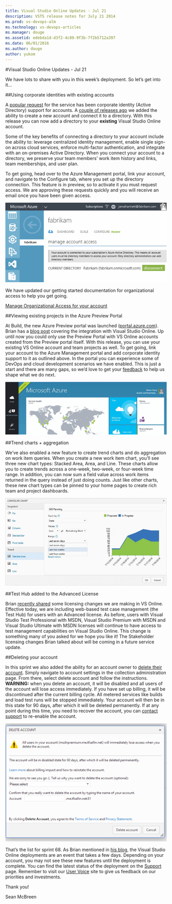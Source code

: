 ```yaml
---
title: Visual Studio Online Updates - Jul 21
description: VSTS release notes for July 21 2014
ms.prod: vs-devops-alm
ms.technology: vs-devops-articles
ms.manager: douge
ms.assetid: edebda1d-d3f2-4c89-9f3b-7f2b5712a397
ms.date: 06/01/2016
ms.author: douge
author: yukom
---
```


#Visual Studio Online Updates - Jul 21

We have lots to share with you in this week’s deployment. So let’s get into it…

##Using corporate identities with existing accounts

A [popular request](http://visualstudio.uservoice.com/forums/121579-visual-studio/suggestions/2605763-adfs-federated-authentication-for-visual-studio-on) for the service has been corporate identity (Active Directory) support for accounts. A [couple of releases ago](may-20-team-services.md) we added the ability to create a new account and connect it to a directory. With this release you can now add a directory to your **existing** Visual Studio Online account.

Some of the key benefits of connecting a directory to your account include the ability to: leverage centralized identity management, enable single sign-on across cloud services, enforce multi-factor authentication, and integrate with an on-premises Active Directory. When you connect your account to a directory, we preserve your team members’ work item history and links, team memberships, and user plan.

To get going, head over to the Azure Management portal, link your account, and navigate to the Configure tab, where you set up the directory connection. This feature is in preview, so to activate it you must request access. We are approving these requests quickly and you will receive an email once you have been given access.

![Your account is connected to your directory](_img/7_21_01.png)

We have updated our getting started documentation for organizational access to help you get going.

[Manage Organizational Access for your account](https://www.visualstudio.com/get-started/manage-organization-access-for-your-account-vs)

##Viewing existing projects in the Azure Preview Portal

At Build, the new Azure Preview portal was launched ([portal.azure.com](http://portal.azure.com/)). Brian has a [blog post](http://blogs.msdn.com/b/bharry/archive/2014/04/03/visual-studio-online-integration-in-the-azure-portal.aspx) covering the integration with Visual Studio Online. Up until now you could only use the Preview Portal with VS Online accounts created from the Preview portal itself. With this release, you can use your existing VS Online account and team projects as well. To get going, link your account to the Azure Management portal and add corporate identity support to it as outlined above. In the portal you can experience some of DevOps and cloud development scenarios we have enabled. This is just a start and there are many gaps, so we’d love to get your [feedback](http://feedback.azure.com/forums/223579-windows-azure-portal-preview) to help us shape what we do next.

![Viewing existing projects in the Azure Preview Portal](_img/7_21_02.png)

##Trend charts + aggregation

We’ve also enabled a new feature to create trend charts and do aggregation on work item queries. When you create a new work item chart, you’ll see three new chart types: Stacked Area, Area, and Line. These charts allow you to create trends across a one-week, two-week, or four-week time range. In addition, you can now sum a field value across work items returned in the query instead of just doing counts. Just like other charts, these new chart types can be pinned to your home pages to create rich team and project dashboards.

![create trends across a one-week, two-week, or four-week time range](_img/7_21_03.png)

##Test Hub added to the Advanced License

Brian [recently shared](http://blogs.msdn.com/b/bharry/archive/2014/07/09/upcoming-vs-online-licensing-changes.aspx) some licensing changes we are making in VS Online. Effective today, we are including web-based test case management (the Test Hub) for users with an Advanced license. As before, users with Visual Studio Test Professional with MSDN, Visual Studio Premium with MSDN and Visual Studio Ultimate with MSDN licenses will continue to have access to test management capabilities on Visual Studio Online. This change is something many of you asked for we hope you like it! The Stakeholder licensing changes Brian talked about will be coming in a future service update.

##Deleting your account

In this sprint we also added the ability for an account owner to [delete their account](https://www.visualstudio.com/get-started/delete-your-account-vs). Simply navigate to account settings in the collection administration page. From there, select delete account and follow the instructions. **WARNING:** when you delete an account, it will be disabled and all users of the account will lose access immediately. If you have set up billing, it will be discontinued after the current billing cycle. All metered services like builds and load test runs will be stopped immediately. Your account will then be in this state for 90 days, after which it will be deleted permanently. If at any point during this time, you need to recover the account, you can [contact support](https://www.visualstudio.com/en-us/support/cloud-services-assisted-support-vs) to re-enable the account.

![Delete your account](_img/7_21_04.png)

That’s the list for sprint 68. As Brian mentioned in [his blog](http://blogs.msdn.com/b/bharry/archive/2014/05/01/visual-studio-online-update-may-1st.aspx), the Visual Studio Online deployments are an event that takes a few days. Depending on your account, you may not see these new features until the deployment is complete. You can find the latest status of the deployment on the [Support](https://www.visualstudio.com/support/support-overview-vs) page. Remember to visit our [User Voice](https://visualstudio.uservoice.com/forums/330519-vso) site to give us feedback on our priorities and investments.

Thank you!

Sean McBreen

















